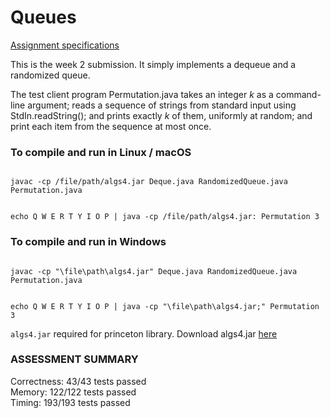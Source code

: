 # Queues
<a href="https://coursera.cs.princeton.edu/algs4/assignments/queues/specification.php">Assignment specifications</a>


This is the week 2 submission. It simply implements a dequeue and a randomized queue.<br>

The test client program Permutation.java takes an integer <i>k</i> as a command-line argument; reads a sequence of strings from standard input using StdIn.readString(); and prints exactly <i>k</i> of them, uniformly at random; and print each item from the sequence at most once. 

### To compile and run in Linux / macOS

<code>
javac -cp /file/path/algs4.jar Deque.java RandomizedQueue.java Permutation.java

echo Q W E R T Y I O P | java -cp /file/path/algs4.jar: Permutation 3
</code>

### To compile and run in Windows

<code>
javac -cp "\file\path\algs4.jar" Deque.java RandomizedQueue.java Permutation.java

echo Q W E R T Y I O P | java -cp "\file\path\algs4.jar;" Permutation 3
</code>

<code>algs4.jar</code> required for princeton library.
Download algs4.jar <a href="https://drive.google.com/open?id=1Iu7h69SiqSq4QyIImicnjXeb_a3s-vYW">here</a>

### ASSESSMENT SUMMARY

Correctness:  43/43 tests passed<br>
Memory:       122/122 tests passed<br>
Timing:       193/193 tests passed<br>
